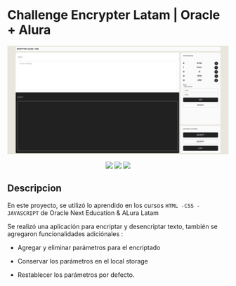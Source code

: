 
# Challenge Encrypter Latam | Oracle + Alura
<p align="center" >
     <img src="https://raw.githubusercontent.com/drulog/challenge-one-encrypter-latam/main/screenshot.png">
</p>
<div align="center">
    <img src="https://img.shields.io/badge/JavaScript-FEFF01?logo=javascript&logoColor=000000&style=for-the-badge"/>
    <img src="https://img.shields.io/badge/HTML-EC6231?logo=html5&logoColor=FFFFFF&style=for-the-badge" />
    <img src="https://img.shields.io/badge/CSS-01A3D8?logo=css3&logoColor=FFFFFF&style=for-the-badge" />
</div>


## Descripcion

En este proyecto, se utilizó lo aprendido en los cursos `HTML -CSS - JAVASCRIPT` de Oracle Next Education & ALura Latam

Se realizó una aplicación para encriptar y desencriptar texto, también se agregaron funcionalidades adiciónales :

- Agregar y eliminar parámetros para el encriptado

- Conservar los parámetros en el local storage

- Restablecer los parámetros por defecto.

